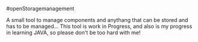 #openStoragemanagement

A small tool to manage components and anythang that can be stored and has to be managed... This tool is work in Progress, and also is my progress in learning JAVA, so please don't be too hard with me!

